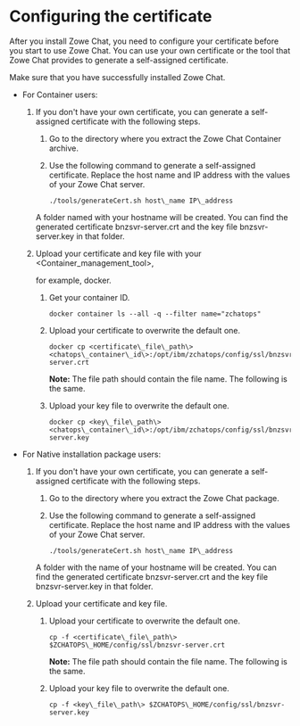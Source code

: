 # Configuring the certificate

After you install Zowe Chat, you need to configure your certificate before you start to use Zowe Chat. You can use your own certificate or the tool that Zowe Chat provides to generate a self-assigned certificate.

Make sure that you have successfully installed Zowe Chat.

-   For Container users:

    1.  If you don't have your own certificate, you can generate a self-assigned certificate with the following steps.

        1.  Go to the directory where you extract the Zowe Chat Container archive.
        2.  Use the following command to generate a self-assigned certificate. Replace the host name and IP address with the values of your Zowe Chat server.

            ```
            ./tools/generateCert.sh host\_name IP\_address
            ```

        A folder named with your hostname will be created. You can find the generated certificate bnzsvr-server.crt and the key file bnzsvr-server.key in that folder.

    2.  Upload your certificate and key file with your <Container\_management\_tool\>,

        for example, docker.

        1.  Get your container ID.

            ```
            docker container ls --all -q --filter name="zchatops"
            ```

        2.  Upload your certificate to overwrite the default one.

            ```
            docker cp <certificate\_file\_path\> <chatops\_container\_id\>:/opt/ibm/zchatops/config/ssl/bnzsvr-server.crt
            ```

            **Note:** The file path should contain the file name. The following is the same.

        3.  Upload your key file to overwrite the default one.

            ```
            docker cp <key\_file\_path\> <chatops\_container\_id\>:/opt/ibm/zchatops/config/ssl/bnzsvr-server.key
            ```

-   For Native installation package users:

    1.  If you don't have your own certificate, you can generate a self-assigned certificate with the following steps.

        1.  Go to the directory where you extract the Zowe Chat package.
        2.  Use the following command to generate a self-assigned certificate. Replace the host name and IP address with the values of your Zowe Chat server.

            ```
            ./tools/generateCert.sh host\_name IP\_address
            ```

        A folder with the name of your hostname will be created. You can find the generated certificate bnzsvr-server.crt and the key file bnzsvr-server.key in that folder.

    2.  Upload your certificate and key file.

        1.  Upload your certificate to overwrite the default one.

            ```
            cp -f <certificate\_file\_path\> $ZCHATOPS\_HOME/config/ssl/bnzsvr-server.crt
            ```

            **Note:** The file path should contain the file name. The following is the same.

        2.  Upload your key file to overwrite the default one.

            ```
            cp -f <key\_file\_path\> $ZCHATOPS\_HOME/config/ssl/bnzsvr-server.key
            ```


